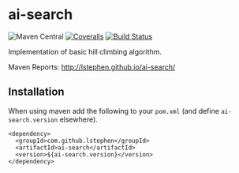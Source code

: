 # ai-search

![Maven Central](https://img.shields.io/maven-central/v/com.github.lstephen/ai-search.svg?style=plastic) [![Coveralls](https://img.shields.io/coveralls/lstephen/ai-search.svg?style=plastic)](https://coveralls.io/r/lstephen/ai-search?branch=master) [![Build Status](https://semaphoreapp.com/api/v1/projects/93b72210-7e69-467d-868a-4cd4133edc0f/343010/shields_badge.svg)](https://semaphoreapp.com/levi-stephen/ai-search)


Implementation of basic hill climbing algorithm.

Maven Reports: http://lstephen.github.io/ai-search/

## Installation

When using maven add the following to your `pom.xml` (and define `ai-search.version` elsewhere).

    <dependency>
      <groupId>com.github.lstephen</groupId>
      <artifactId>ai-search</artifactId>
      <version>${ai-search.version}</version>
    </dependency>
